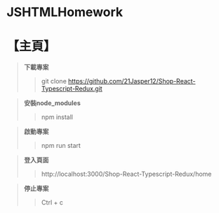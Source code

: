 # JSHTMLHomework

# 【主頁】


> **下載專案**
>>    git clone https://github.com/21Jasper12/Shop-React-Typescript-Redux.git

>**安裝node_modules**
>>    npm install

>**啟動專案**
>>    npm run start

>**登入頁面**
>>    http://localhost:3000/Shop-React-Typescript-Redux/home

>**停止專案**
>>    Ctrl + c